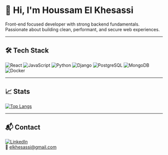 # 👋 Hi, I'm Houssam El Khesassi

Front-end focused developer with strong backend fundamentals. Passionate about building clean, performant, and secure web experiences.

---

## 🛠️ Tech Stack

![React](https://img.shields.io/badge/React-20232A?style=for-the-badge&logo=react&logoColor=61DAFB)
![JavaScript](https://img.shields.io/badge/JavaScript-F7DF1E?style=for-the-badge&logo=javascript&logoColor=black)
![Python](https://img.shields.io/badge/Python-3670A0?style=for-the-badge&logo=python&logoColor=white)
![Django](https://img.shields.io/badge/Django-092E20?style=for-the-badge&logo=django&logoColor=white)
![PostgreSQL](https://img.shields.io/badge/PostgreSQL-316192?style=for-the-badge&logo=postgresql&logoColor=white)
![MongoDB](https://img.shields.io/badge/MongoDB-4EA94B?style=for-the-badge&logo=mongodb&logoColor=white)
![Docker](https://img.shields.io/badge/Docker-2496ED?style=for-the-badge&logo=docker&logoColor=white)

---

## 📈 Stats

[![Top Langs](https://github-readme-stats.vercel.app/api/top-langs/?username=Houssam-nxy&layout=compact&theme=tokyonight)](https://github.com/anuraghazra/github-readme-stats)

---

## 📬 Contact

[![LinkedIn](https://img.shields.io/badge/LinkedIn-Houssam--El--Khesassi-blue?style=flat-square&logo=linkedin)](https://www.linkedin.com/in/houssam-el-khesassi/)  
📧 [elkhesassi@gmail.com](mailto:elkhesassi@gmail.com)
